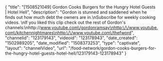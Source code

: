 {
    "title": "[1508521049] Gordon Cooks Burgers for the Hungry Hotel Guests | Hotel Hell",
    "description": "Gordon is stunned and saddened when he finds out how much debt the owners are in.\nSubscribe for weekly cooking videos. \nIf you liked this clip check out the rest of Gordon's channels:\nhttp:\/\/www.youtube.com\/gordonramsay\nhttp:\/\/www.youtube.com\/kitchennightmares\nhttp:\/\/www.youtube.com\/thefword",
    "channelid": "123179143",
    "videoid": "123178943",
    "date_created": "1502989205",
    "date_modified": "1508373253",
    "type": "captivate",
    "layout": "channelVideo",
    "url": "\/food-network\/gordon-cooks-burgers-for-the-hungry-hotel-guests-hotel-hell\/123179143-123178943"
}